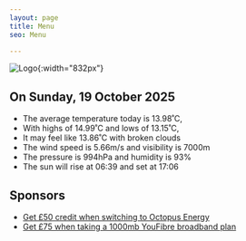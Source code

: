 ```yaml
---
layout: page
title: Menu
seo: Menu

---
```


![Logo](/images/logo.jpg){:width="832px"}

<!-- weather_marker starts -->
## On Sunday, 19 October 2025

- The average temperature today is 13.98˚C,
- With highs of 14.99˚C and lows of 13.15˚C,
- It may feel like 13.86˚C with broken clouds
- The wind speed is 5.66m/s and visibility is 7000m
- The pressure is 994hPa and humidity is 93%
- The sun will rise at 06:39 and set at 17:06

<!-- weather_marker ends -->

## Sponsors

- [Get £50 credit when switching to Octopus Energy](https://bit.ly/3oD1nnS)
- [Get £75 when taking a 1000mb YouFibre broadband plan](https://aklam.io/91zWhU?)
